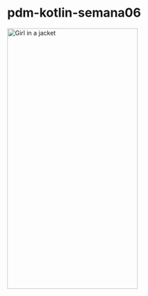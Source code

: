 # pdm-kotlin-semana06


<img src="https://user-images.githubusercontent.com/60307596/131232826-0a1ab3d4-4cc3-40b4-88df-b0da7eb11e86.jpg" alt="Girl in a jacket" width="300" height="600">
